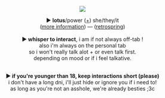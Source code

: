 <p align="center">
<p align="center">
<img src="https://64.media.tumblr.com/4165c37042159be3db3f51faa45f902a/5d14eac90ebb7cc5-45/s540x810/d107b8f829f3f92a98acc1321d464f84a5016429.gifv">
</p>
<p align="center"> 
► <b>lotus</b>/power (<a href="https://pronouns.cc/@gweniiezy">+</a>) she/they/it
<br>(<a href="patreon.com/gweniiez">more information</a>) ― (<a href="https://retrospring.net/@gweniiez">retrospring</a>) 
<br><br><b>► whisper to interact</b>,  i am if not always off-tab ! 
<br>also i'm always on the personal tab  
<br>so i won't really talk alot + or even talk first.
<br>depending on mood or if i feel talkative.  
<p align="center">   
<br><b><b>► if you're younger than 18, keep interactions short (please)</b>
<br></b>i don't have a long dni, i'll just hide or ignore you if i need to!</b>
<br></b>as long as you're not an asshole, we're already besties ;3c</b>
